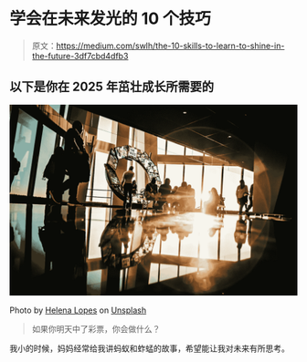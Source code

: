# 学会在未来发光的 10 个技巧

> 原文：<https://medium.com/swlh/the-10-skills-to-learn-to-shine-in-the-future-3df7cbd4dfb3>

## 以下是你在 2025 年茁壮成长所需要的

![](img/8a32f9c00ec680fd418af1fc2c8b2e8b.png)

Photo by [Helena Lopes](https://unsplash.com/photos/xUXmS_gOFR8?utm_source=unsplash&utm_medium=referral&utm_content=creditCopyText) on [Unsplash](https://unsplash.com/search/photos/future?utm_source=unsplash&utm_medium=referral&utm_content=creditCopyText)

> 如果你明天中了彩票，你会做什么？

我小的时候，妈妈经常给我讲蚂蚁和蚱蜢的故事，希望能让我对未来有所思考。